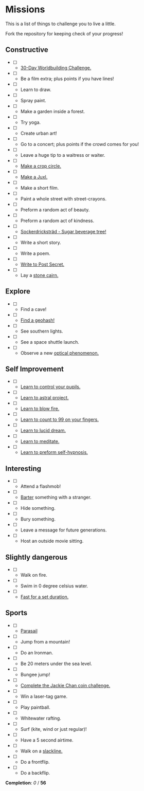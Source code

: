 Missions
========

This is a list of things to challenge you to live a little.

Fork the repository for keeping check of your progress!

Constructive
------------
* [ ] - [30-Day Worldbuilding Challenge.](http://forums.tigsource.com/index.php?topic=23011.0)
* [ ] - Be a film extra; plus points if you have lines!
* [ ] - Learn to draw.
* [ ] - Spray paint.
* [ ] - Make a garden inside a forest.
* [ ] - Try yoga.
* [ ] - Create urban art!
* [ ] - Go to a concert; plus points if the crowd comes for you!
* [ ] - Leave a huge tip to a waitress or waiter.
* [ ] - [Make a crop circle.](http://www.wikihow.com/Make-a-Crop-Circle)
* [ ] - [Make a Juxl.](http://www.wikihow.com/Create-and-Work-a-Juxl-Puzzle)
* [ ] - Make a short film.
* [ ] - Paint a whole street with street-crayons.
* [ ] - Preform a random act of beauty.
* [ ] - Preform a random act of kindness.
* [ ] - [Sockerdricksträd - Sugar beverage tree!](http://www.heylisa.net/tag/sockerdrickatrad/)
* [ ] - Write a short story.
* [ ] - Write a poem.
* [ ] - [Write to Post Secret.](http://www.postsecretcommunity.com/news-faq/mail-secrets)
* [ ] - Lay a [stone cairn.](http://farm4.static.flickr.com/3014/3107804862_b9d5a7875f.jpg)

Explore
-------
* [ ] - Find a cave!
* [ ] - [Find a geohash!](http://wiki.xkcd.com/geohashing/Main_Page)
* [ ] - See southern lights.
* [ ] - See a space shuttle launch.
* [ ] - Observe a new [optical phenomenon.](http://en.wikipedia.org/wiki/Optical_phenomenon)

Self Improvement
----------------
* [ ] - [Learn to control your pupils.](http://www.wikihow.com/Dilate-or-Shrink-Your-Pupils-on-Command)
* [ ] - [Learn to astral project.](http://en.wikipedia.org/wiki/Astral_projection)
* [ ] - [Learn to blow fire.](http://www.wikihow.com/Blow-Fire)
* [ ] - [Learn to count to 99 on your fingers.](http://www.wikihow.com/Count-to-99-on-Your-Fingers)
* [ ] - [Learn to lucid dream.](http://www.wikihow.com/Lucid-Dream)
* [ ] - [Learn to meditate.](http://www.wikihow.com/Meditate)
* [ ] - [Learn to preform self-hypnosis.](http://www.wikihow.com/Perform-Self-Hypnosis)

Interesting
-----------
* [ ] - Attend a flashmob!
* [ ] - [Barter](http://en.wikipedia.org/wiki/Barter) something with a stranger.
* [ ] - Hide something.
* [ ] - Bury something.
* [ ] - Leave a message for future generations.
* [ ] - Host an outside movie sitting.

Slightly dangerous
------------------
* [ ] - Walk on fire.
* [ ] - Swim in 0 degree celsius water.
* [ ] - [Fast for a set duration.](http://en.wikipedia.org/wiki/Fasting)

Sports
------
* [ ] - [Parasail](http://en.wikipedia.org/wiki/Parasailing)
* [ ] - Jump from a mountain!
* [ ] - Do an Ironman.
* [ ] - Be 20 meters under the sea level.
* [ ] - Bungee jump!
* [ ] - [Complete the Jackie Chan coin challenge.](http://www.youtube.com/watch?v=4vk3tlSJzqc)
* [ ] - Win a laser-tag game.
* [ ] - Play paintball.
* [ ] - Whitewater rafting.
* [ ] - Surf (kite, wind or just regular)!
* [ ] - Have a 5 second airtime.
* [ ] - Walk on a [slackline.](http://en.wikipedia.org/wiki/Slacklining)
* [ ] - Do a frontflip.
* [ ] - Do a backflip.

**Completion**: _0_ / **56**